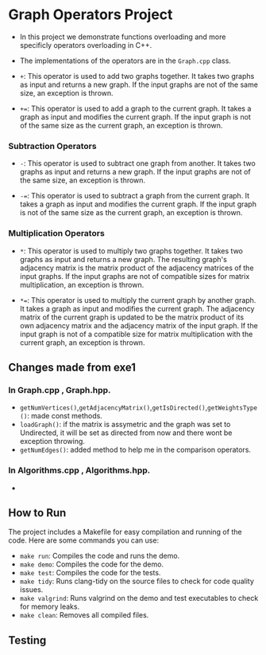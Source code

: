 # Graph Operators Project

- In this project we demonstrate functions overloading and more specificly operators overloading in C++. 
- The implementations of the operators are in the `Graph.cpp` class.

- `+`: This operator is used to add two graphs together. It takes two graphs as input and returns a new graph. If the input graphs are not of the same size, an exception is thrown.

- `+=`: This operator is used to add a graph to the current graph. It takes a graph as input and modifies the current graph. If the input graph is not of the same size as the current graph, an exception is thrown.

### Subtraction Operators

- `-`: This operator is used to subtract one graph from another. It takes two graphs as input and returns a new graph. If the input graphs are not of the same size, an exception is thrown.

- `-=`: This operator is used to subtract a graph from the current graph. It takes a graph as input and modifies the current graph. If the input graph is not of the same size as the current graph, an exception is thrown.

### Multiplication Operators

- `*`: This operator is used to multiply two graphs together. It takes two graphs as input and returns a new graph. The resulting graph's adjacency matrix is the matrix product of the adjacency matrices of the input graphs. If the input graphs are not of compatible sizes for matrix multiplication, an exception is thrown.

- `*=`: This operator is used to multiply the current graph by another graph. It takes a graph as input and modifies the current graph. The adjacency matrix of the current graph is updated to be the matrix product of its own adjacency matrix and the adjacency matrix of the input graph. If the input graph is not of a compatible size for matrix multiplication with the current graph, an exception is thrown.

## Changes made from exe1

### In Graph.cpp , Graph.hpp.
- `getNumVertices()`,`getAdjacencyMatrix()`,`getIsDirected()`,`getWeightsType()`: made const methods.
- `loadGraph()`: if the matrix is assymetric and the graph was set to Undirected, it will be set as directed from now and there wont be exception throwing.
- `getNumEdges()`: added method to help me in the comparison operators.

### In Algorithms.cpp , Algorithms.hpp.
-


## How to Run

The project includes a Makefile for easy compilation and running of the code. Here are some commands you can use:

- `make run`: Compiles the code and runs the demo.
- `make demo`: Compiles the code for the demo.
- `make test`: Compiles the code for the tests.
- `make tidy`: Runs clang-tidy on the source files to check for code quality issues.
- `make valgrind`: Runs valgrind on the demo and test executables to check for memory leaks.
- `make clean`: Removes all compiled files.

## Testing




